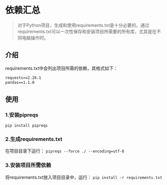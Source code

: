 # 依赖汇总

> 对于Python项目，生成和使用requirements.txt是十分必要的。通过requirements.txt可以一次性保存和安装项目所需要的所有库，尤其是在不同电脑操作时。

## 介绍
requirements.txt中会列出项目所需的依赖，其格式如下：
```txt
requests==2.28.1
pandas==1.1.0
```

## 使用
### 1.安装pipreqs
`
pip install pipreqs
`
### 2.生成requirements.txt
在项目目录下运行：
`
pipreqs --force ./ --encoding=utf-8
`
### 3.安装项目所需依赖
将requirements.txt放入项目目录中，运行：
`
pip install -r requirements.txt
`
